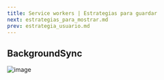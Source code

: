 ```yaml
---
title: Service workers | Estrategias para guardar
next: estrategias_para_mostrar.md
prev: estrategia_usuario.md
---
```

## BackgroundSync

![image](https://user-images.githubusercontent.com/5105812/39146628-bf172e9e-470d-11e8-9ca3-95734b8d2242.png)
